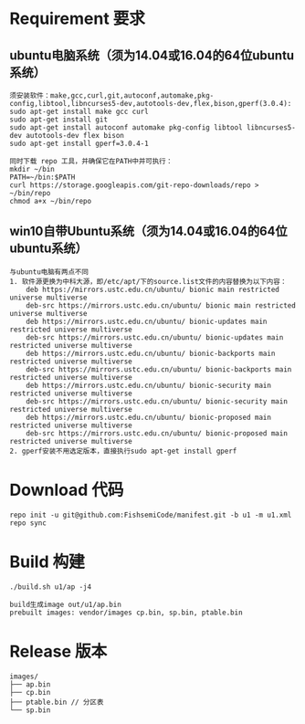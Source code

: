 # Requirement 要求
## ubuntu电脑系统（须为14.04或16.04的64位ubuntu系统）
    须安装软件：make,gcc,curl,git,autoconf,automake,pkg-config,libtool,libncurses5-dev,autotools-dev,flex,bison,gperf(3.0.4):
    sudo apt-get install make gcc curl
    sudo apt-get install git
    sudo apt-get install autoconf automake pkg-config libtool libncurses5-dev autotools-dev flex bison
    sudo apt-get install gperf=3.0.4-1
   
    同时下载 repo 工具，并确保它在PATH中并可执行：
    mkdir ~/bin
    PATH=~/bin:$PATH
    curl https://storage.googleapis.com/git-repo-downloads/repo > ~/bin/repo
    chmod a+x ~/bin/repo
## win10自带Ubuntu系统（须为14.04或16.04的64位ubuntu系统）
    与ubuntu电脑有两点不同
    1. 软件源更换为中科大源，即/etc/apt/下的source.list文件的内容替换为以下内容：
        deb https://mirrors.ustc.edu.cn/ubuntu/ bionic main restricted universe multiverse
        deb-src https://mirrors.ustc.edu.cn/ubuntu/ bionic main restricted universe multiverse
        deb https://mirrors.ustc.edu.cn/ubuntu/ bionic-updates main restricted universe multiverse
        deb-src https://mirrors.ustc.edu.cn/ubuntu/ bionic-updates main restricted universe multiverse
        deb https://mirrors.ustc.edu.cn/ubuntu/ bionic-backports main restricted universe multiverse
        deb-src https://mirrors.ustc.edu.cn/ubuntu/ bionic-backports main restricted universe multiverse
        deb https://mirrors.ustc.edu.cn/ubuntu/ bionic-security main restricted universe multiverse
        deb-src https://mirrors.ustc.edu.cn/ubuntu/ bionic-security main restricted universe multiverse
        deb https://mirrors.ustc.edu.cn/ubuntu/ bionic-proposed main restricted universe multiverse
        deb-src https://mirrors.ustc.edu.cn/ubuntu/ bionic-proposed main restricted universe multiverse
    2. gperf安装不用选定版本，直接执行sudo apt-get install gperf
    
# Download 代码
    repo init -u git@github.com:FishsemiCode/manifest.git -b u1 -m u1.xml
    repo sync
    
# Build 构建
    ./build.sh u1/ap -j4
  
    build生成image out/u1/ap.bin
    prebuilt images: vendor/images cp.bin, sp.bin, ptable.bin
    
# Release 版本

    images/
    ├── ap.bin
    ├── cp.bin
    ├── ptable.bin // 分区表
    └── sp.bin
